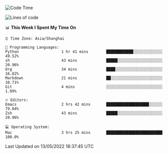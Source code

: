 <!--START_SECTION:waka-->
![Code Time](http://img.shields.io/badge/Code%20Time-0%20secs-blue)

![Lines of code](https://img.shields.io/badge/From%20Hello%20World%20I%27ve%20Written-22%20Thousand%20lines%20of%20code-blue)

📊 **This Week I Spent My Time On** 

```text
⌚︎ Time Zone: Asia/Shanghai

💬 Programming Languages: 
Python                   1 hr 41 mins        ████████████░░░░░░░░░░░░░   49.52% 
sh                       43 mins             █████░░░░░░░░░░░░░░░░░░░░   20.96% 
Org                      34 mins             ████░░░░░░░░░░░░░░░░░░░░░   16.82% 
Markdown                 21 mins             ██░░░░░░░░░░░░░░░░░░░░░░░   10.71% 
Git                      4 mins              ░░░░░░░░░░░░░░░░░░░░░░░░░   1.99%

🔥 Editors: 
Emacs                    2 hrs 42 mins       ███████████████████░░░░░░   79.04% 
Zsh                      43 mins             █████░░░░░░░░░░░░░░░░░░░░   20.96%

💻 Operating System: 
Mac                      3 hrs 25 mins       █████████████████████████   100.0%

```


 Last Updated on 13/05/2022 18:37:45 UTC
<!--END_SECTION:waka-->
